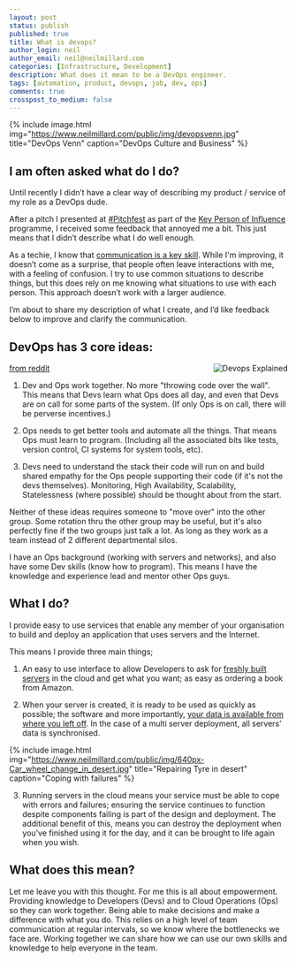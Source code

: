 ```yaml
---
layout: post
status: publish
published: true
title: What is devops?
author_login: neil
author_email: neil@neilmillard.com
categories: [Infrastructure, Development]
description: What does it mean to be a DevOps engineer.
tags: [automation, product, devops, job, dev, ops]
comments: true
crosspost_to_medium: false
---
```

{% include image.html
      img="https://www.neilmillard.com/public/img/devopsvenn.jpg"
      title="DevOps Venn"
      caption="DevOps Culture and Business" %}

I am often asked what do I do?
------------------------------
Until recently I didn’t have a clear way of describing my product / service of my role as a DevOps dude.

After a pitch I presented at [#Pitchfest](https://twitter.com/search?q=%23pitchfest) as part of the [Key Person of Influence](https://www.keypersonofinfluence.com/aff/uk/?p=a3987&w=scorecard) programme, I received some feedback that annoyed me a bit. This just means that I didn’t describe what I do well enough.

As a techie, I know that [communication is a key skill](https://www.computerweekly.com/feature/Communication-becomes-a-key-skill-for-techies).
While I'm improving, it doesn’t come as a surprise, that people often leave interactions with me, with a feeling of confusion.
I try to use common situations to describe things, but this does rely on me knowing what situations to use with each person.
This approach doesn’t work with a larger audience.

I’m about to share my description of what I create, and I’d like feedback below to improve and clarify the communication.

DevOps has 3 core ideas:
------------------------
[from reddit]( https://www.reddit.com/r/devops/comments/6u53wx/am_i_correct_in_my_understanding_of_devops/)
<a href="https://turnoff.us/geek/devops-explained/"><img align="right" alt="Devops Explained" src="https://www.neilmillard.com/public/img/devops-explained.png"></a>
1) Dev and Ops work together. No more "throwing code over the wall". This means that Devs learn what Ops does all day, and even that Devs are on call for some parts of the system. (If only Ops is on call, there will be perverse incentives.)

2) Ops needs to get better tools and automate all the things. That means Ops must learn to program. (Including all the associated bits like tests, version control, CI systems for system tools, etc).

3) Devs need to understand the stack their code will run on and build shared empathy for the Ops people supporting their code (if it's not the devs themselves). Monitoring, High Availability, Scalability, Statelessness (where possible) should be thought about from the start.

Neither of these ideas requires someone to "move over" into the other group. Some rotation thru the other group may be useful, but it's also perfectly fine if the two groups just talk a lot. As long as they work as a team instead of 2 different departmental silos.

I have an Ops background (working with servers and networks), and also have some Dev skills (know how to program). This means I have the knowledge and experience lead and mentor other Ops guys.

What I do?
----------
I provide easy to use services that enable any member of your organisation to build and deploy an application that uses servers and the Internet.

This means I provide three main things;

1) An easy to use interface to allow Developers to ask for [freshly built servers](https://www.neilmillard.com/tags/#immutable) in the cloud and get what you want; as easy as ordering a book from Amazon.

2) When your server is created, it is ready to be used as quickly as possible; the software and more importantly, [your data is available from where you left off](https://www.neilmillard.com/2017/03/18/persistent-data-docker-and-cloud/).
In the case of a multi server deployment, all servers’ data is synchronised.

{% include image.html
      img="https://www.neilmillard.com/public/img/640px-Car_wheel_change_in_desert.jpg"
      title="Repairing Tyre in desert"
      caption="Coping with failures" %}

3) Running servers in the cloud means your service must be able to cope with errors and failures; ensuring the service continues to function despite components failing is part of the design and deployment.
The additional benefit of this, means you can destroy the deployment when you’ve finished using it for the day, and it can be brought to life again when you wish.

What does this mean?
--------------------
Let me leave you with this thought.
For me this is all about empowerment.
Providing knowledge to Developers (Devs) and to Cloud Operations (Ops) so they can work together.
Being able to make decisions and make a difference with what you do.
This relies on a high level of team communication at regular intervals, so we know where the bottlenecks we face are.
Working together we can share how we can use our own skills and knowledge to help everyone in the team.

